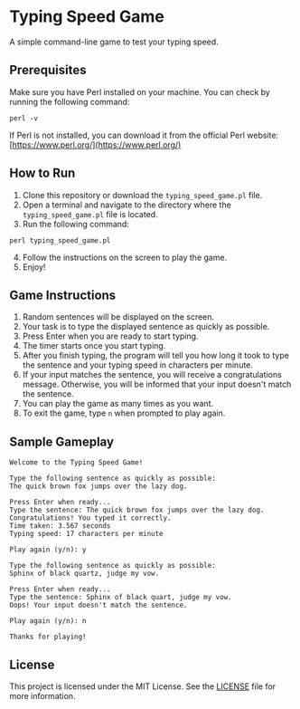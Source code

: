 # Typing Speed Game

A simple command-line game to test your typing speed. 

## Prerequisites

Make sure you have Perl installed on your machine. You can check by running the following command:

```
perl -v
```

If Perl is not installed, you can download it from the official Perl website: [https://www.perl.org/](https://www.perl.org/)

## How to Run

1. Clone this repository or download the `typing_speed_game.pl` file.
2. Open a terminal and navigate to the directory where the `typing_speed_game.pl` file is located.
3. Run the following command:

```
perl typing_speed_game.pl
```

4. Follow the instructions on the screen to play the game.
5. Enjoy!

## Game Instructions

1. Random sentences will be displayed on the screen.
2. Your task is to type the displayed sentence as quickly as possible.
3. Press Enter when you are ready to start typing.
4. The timer starts once you start typing.
5. After you finish typing, the program will tell you how long it took to type the sentence and your typing speed in characters per minute.
6. If your input matches the sentence, you will receive a congratulations message. Otherwise, you will be informed that your input doesn't match the sentence.
7. You can play the game as many times as you want.
8. To exit the game, type `n` when prompted to play again.

## Sample Gameplay

```
Welcome to the Typing Speed Game!

Type the following sentence as quickly as possible:
The quick brown fox jumps over the lazy dog.

Press Enter when ready...
Type the sentence: The quick brown fox jumps over the lazy dog.
Congratulations! You typed it correctly.
Time taken: 3.567 seconds
Typing speed: 17 characters per minute

Play again (y/n): y

Type the following sentence as quickly as possible:
Sphinx of black quartz, judge my vow.

Press Enter when ready...
Type the sentence: Sphinx of black quart, judge my vow.
Oops! Your input doesn't match the sentence.

Play again (y/n): n

Thanks for playing!
```
## License
This project is licensed under the MIT License. See the [LICENSE](LICENSE) file for more information.
